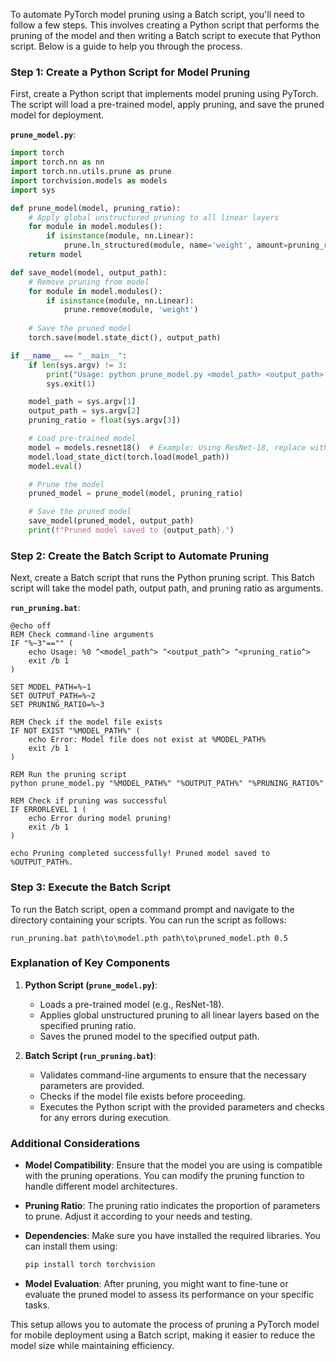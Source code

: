 To automate PyTorch model pruning using a Batch script, you'll need to follow a few steps. This involves creating a Python script that performs the pruning of the model and then writing a Batch script to execute that Python script. Below is a guide to help you through the process.

### Step 1: Create a Python Script for Model Pruning

First, create a Python script that implements model pruning using PyTorch. The script will load a pre-trained model, apply pruning, and save the pruned model for deployment.

**`prune_model.py`**:

```python
import torch
import torch.nn as nn
import torch.nn.utils.prune as prune
import torchvision.models as models
import sys

def prune_model(model, pruning_ratio):
    # Apply global unstructured pruning to all linear layers
    for module in model.modules():
        if isinstance(module, nn.Linear):
            prune.ln_structured(module, name='weight', amount=pruning_ratio, n=2, dim=0)
    return model

def save_model(model, output_path):
    # Remove pruning from model
    for module in model.modules():
        if isinstance(module, nn.Linear):
            prune.remove(module, 'weight')
    
    # Save the pruned model
    torch.save(model.state_dict(), output_path)

if __name__ == "__main__":
    if len(sys.argv) != 3:
        print("Usage: python prune_model.py <model_path> <output_path> <pruning_ratio>")
        sys.exit(1)

    model_path = sys.argv[1]
    output_path = sys.argv[2]
    pruning_ratio = float(sys.argv[3])

    # Load pre-trained model
    model = models.resnet18()  # Example: Using ResNet-18, replace with your model
    model.load_state_dict(torch.load(model_path))
    model.eval()

    # Prune the model
    pruned_model = prune_model(model, pruning_ratio)

    # Save the pruned model
    save_model(pruned_model, output_path)
    print(f"Pruned model saved to {output_path}.")
```

### Step 2: Create the Batch Script to Automate Pruning

Next, create a Batch script that runs the Python pruning script. This Batch script will take the model path, output path, and pruning ratio as arguments.

**`run_pruning.bat`**:

```batch
@echo off
REM Check command-line arguments
IF "%~3"=="" (
    echo Usage: %0 ^<model_path^> ^<output_path^> ^<pruning_ratio^>
    exit /b 1
)

SET MODEL_PATH=%~1
SET OUTPUT_PATH=%~2
SET PRUNING_RATIO=%~3

REM Check if the model file exists
IF NOT EXIST "%MODEL_PATH%" (
    echo Error: Model file does not exist at %MODEL_PATH%
    exit /b 1
)

REM Run the pruning script
python prune_model.py "%MODEL_PATH%" "%OUTPUT_PATH%" "%PRUNING_RATIO%"

REM Check if pruning was successful
IF ERRORLEVEL 1 (
    echo Error during model pruning!
    exit /b 1
)

echo Pruning completed successfully! Pruned model saved to %OUTPUT_PATH%.
```

### Step 3: Execute the Batch Script

To run the Batch script, open a command prompt and navigate to the directory containing your scripts. You can run the script as follows:

```batch
run_pruning.bat path\to\model.pth path\to\pruned_model.pth 0.5
```

### Explanation of Key Components

1. **Python Script (`prune_model.py`)**:
   - Loads a pre-trained model (e.g., ResNet-18).
   - Applies global unstructured pruning to all linear layers based on the specified pruning ratio.
   - Saves the pruned model to the specified output path.

2. **Batch Script (`run_pruning.bat`)**:
   - Validates command-line arguments to ensure that the necessary parameters are provided.
   - Checks if the model file exists before proceeding.
   - Executes the Python script with the provided parameters and checks for any errors during execution.

### Additional Considerations

- **Model Compatibility**: Ensure that the model you are using is compatible with the pruning operations. You can modify the pruning function to handle different model architectures.

- **Pruning Ratio**: The pruning ratio indicates the proportion of parameters to prune. Adjust it according to your needs and testing.

- **Dependencies**: Make sure you have installed the required libraries. You can install them using:

  ```bash
  pip install torch torchvision
  ```

- **Model Evaluation**: After pruning, you might want to fine-tune or evaluate the pruned model to assess its performance on your specific tasks.

This setup allows you to automate the process of pruning a PyTorch model for mobile deployment using a Batch script, making it easier to reduce the model size while maintaining efficiency.